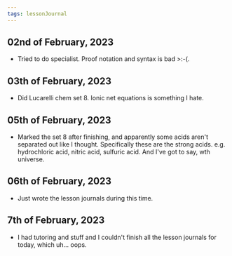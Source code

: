 ```yaml
---
tags: lessonJournal 
---
```


## 02nd of February, 2023

- Tried to do specialist. Proof notation and syntax is bad >:-(.

## 03th of February, 2023

- Did Lucarelli chem set 8. Ionic net equations is something I hate.

## 05th of February, 2023

- Marked the set 8 after finishing, and apparently some acids aren't separated out like I thought. Specifically these are the strong acids. e.g. hydrochloric acid, nitric acid, sulfuric acid. And I've got to say, wth universe.

## 06th of February, 2023

- Just wrote the lesson journals during this time.

## 7th of February, 2023

- I had tutoring and stuff and I couldn't finish all the lesson journals for today, which uh... oops.
